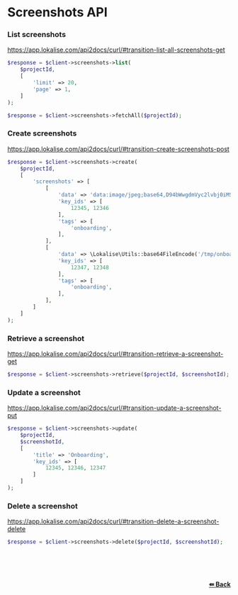 # Screenshots API

### List screenshots
https://app.lokalise.com/api2docs/curl/#transition-list-all-screenshots-get

```php
$response = $client->screenshots->list(
    $projectId,
    [
        'limit' => 20,
        'page' => 1,
    ]
);
```

```php
$response = $client->screenshots->fetchAll($projectId);
```

### Create screenshots
https://app.lokalise.com/api2docs/curl/#transition-create-screenshots-post

```php
$response = $client->screenshots->create(
    $projectId,
    [
        'screenshots' => [
            [
                'data' => 'data:image/jpeg;base64,D94bWwgdmVyc2lvbj0iMS4wIiBlbmNvZGluZz0iVVRGL.....',
                'key_ids' => [
                    12345, 12346
                ],
                'tags' => [
                    'onboarding',
                ],
            ],
            [
                'data' => \Lokalise\Utils::base64FileEncode('/tmp/onboarding.jpg'),
                'key_ids' => [
                    12347, 12348
                ],
                'tags' => [
                    'onboarding',
                ],
            ],
        ]
    ]
);
```

### Retrieve a screenshot
https://app.lokalise.com/api2docs/curl/#transition-retrieve-a-screenshot-get

```php
$response = $client->screenshots->retrieve($projectId, $screenshotId);
```

### Update a screenshot
https://app.lokalise.com/api2docs/curl/#transition-update-a-screenshot-put

```php
$response = $client->screenshots->update(
    $projectId,
    $screenshotId,
    [
        'title' => 'Onboarding',
        'key_ids' => [
            12345, 12346, 12347
        ]
    ]
);
```

### Delete a screenshot
https://app.lokalise.com/api2docs/curl/#transition-delete-a-screenshot-delete

```php
$response = $client->screenshots->delete($projectId, $screenshotId);
```

<br/><br/><br/>
<div align="right">
    <b><a href="/README.md#request">⇚ Back</a></b>
</div>
<br/>
